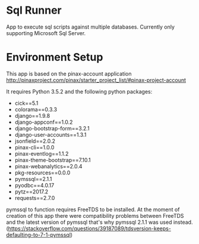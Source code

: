 # Sql Runner
App to execute sql scripts against multiple databases.
Currently only supporting Microsoft Sql Server.

# Environment Setup

This app is based on the pinax-account application http://pinaxproject.com/pinax/starter_project_list/#pinax-project-account

It requires Python 3.5.2 and the following python packages:
- cick==5.1
- colorama==0.3.3
- django==1.9.8
- django-appconf==1.0.2
- django-bootstrap-form==3.2.1
- django-user-accounts==1.3.1
- jsonfield==2.0.2
- pinax-cli==1.0.0
- pinax-eventlog==1.1.2
- pinax-theme-bootstrap==7.10.1
- pinax-webanalytics==2.0.4
- pkg-resources==0.0.0
- pymssql==2.1.1
- pyodbc==4.0.17
- pytz==2017.2
- requests==2.7.0

pymssql to function requires FreeTDS to be installed. At the moment of creation of this app there were compatibility problems between FreeTDS and the latest version of pymssql that's why pymssql 2.1.1 was used instead. (https://stackoverflow.com/questions/39187089/tdsversion-keeps-defaulting-to-7-1-pymssql)
